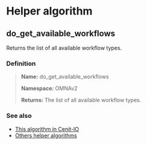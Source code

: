 # Helper algorithm

## do_get_available_workflows

Returns the list of all available workflow types.
    
### Definition

> **Name:** do_get_available_workflows
> 
> **Namespace:** OMNAv2
>
> **Returns:** The list of all available workflow types.

### See also
* [This algorithm in Cenit-IO](https://cenit.io/algorithm?f[name][40703][o]=is&f[name][40703][v]=do_get_available_workflows&f[namespace][40840][v]=OMNAv2)
* [Others helper algorithms](overview?id=do_get_available_workflows)